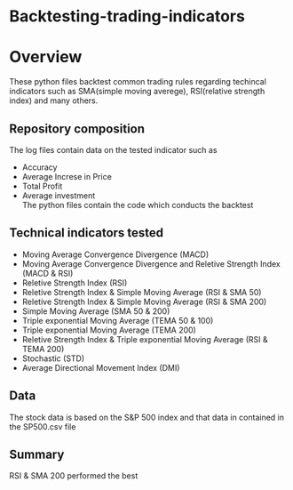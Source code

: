 # Backtesting-trading-indicators
# Overview
These python files backtest common trading rules regarding techincal indicators such as SMA(simple moving averege), RSI(relative strength index) and many others. 
## Repository composition
The log files contain data on the tested indicator such as
- Accuracy
- Average Increse in Price
- Total Profit
- Average investment<br/>
The python files contain the code which conducts the backtest

## Technical indicators tested
- Moving Average Convergence Divergence (MACD)
- Moving Average Convergence Divergence and Reletive Strength Index (MACD & RSI)
- Reletive Strength Index (RSI)
- Reletive Strength Index & Simple Moving Average (RSI & SMA 50)
- Reletive Strength Index & Simple Moving Average (RSI & SMA 200)
- Simple Moving Average (SMA 50 & 200)
- Triple exponential Moving Average (TEMA 50 & 100)
- Triple exponential Moving Average (TEMA 200)
- Reletive Strength Index & Triple exponential Moving Average (RSI & TEMA 200)
- Stochastic (STD)
-  Average Directional Movement Index (DMI)

## Data
The stock data is based on the S&P 500 index and that data in contained in the SP500.csv file 
## Summary
RSI & SMA 200 performed the best




